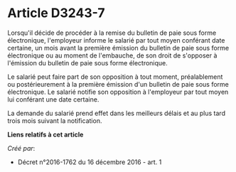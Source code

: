 # Article D3243-7

Lorsqu'il décide de procéder à la remise du bulletin de paie sous forme électronique, l'employeur informe le salarié par tout
moyen conférant date certaine, un mois avant la première émission du bulletin de paie sous forme électronique ou au moment de
l'embauche, de son droit de s'opposer à l'émission du bulletin de paie sous forme électronique. 

Le salarié peut faire part de son opposition à tout moment, préalablement ou postérieurement à la première émission d'un
bulletin de paie sous forme électronique. Le salarié notifie son opposition à l'employeur par tout moyen lui conférant une
date certaine. 

La demande du salarié prend effet dans les meilleurs délais et au plus tard trois mois suivant la notification.

**Liens relatifs à cet article**

_Créé par_:

  - Décret n°2016-1762 du 16 décembre 2016 - art. 1
